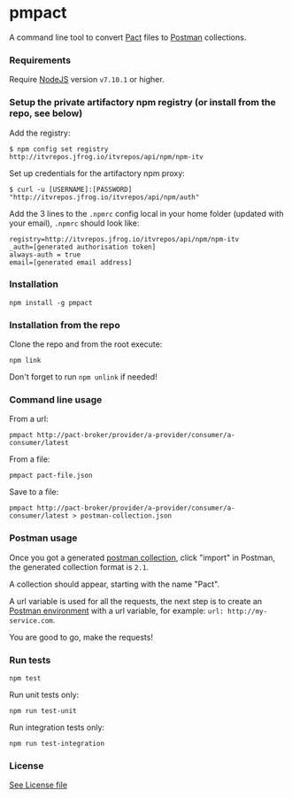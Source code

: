 # pmpact

A command line tool to convert [Pact](https://docs.pact.io/) files to [Postman](https://www.getpostman.com/) collections.

### Requirements

Require [NodeJS](https://nodejs.org/en/) version `v7.10.1` or higher.

### Setup the private artifactory npm registry (or install from the repo, see below)

Add the registry:

	$ npm config set registry http://itvrepos.jfrog.io/itvrepos/api/npm/npm-itv

Set up credentials for the artifactory npm proxy:

	$ curl -u [USERNAME]:[PASSWORD] "http://itvrepos.jfrog.io/itvrepos/api/npm/auth"

Add the 3 lines to the ```.npmrc``` config local in your home folder (updated with your email), ```.npmrc``` should look like:

```
registry=http://itvrepos.jfrog.io/itvrepos/api/npm/npm-itv
_auth=[generated authorisation token]
always-auth = true
email=[generated email address]
```

### Installation

```
npm install -g pmpact
```

### Installation from the repo

Clone the repo and from the root execute:

```
npm link
```

Don't forget to run `npm unlink` if needed!

### Command line usage

From a url:

```
pmpact http://pact-broker/provider/a-provider/consumer/a-consumer/latest
```

From a file:

```
pmpact pact-file.json
```

Save to a file:

```
pmpact http://pact-broker/provider/a-provider/consumer/a-consumer/latest > postman-collection.json
```

### Postman usage

Once you got a generated [postman collection](https://www.getpostman.com/docs/v6/postman/collections/intro_to_collections), click "import" in Postman, the generated collection format is `2.1`.

A collection should appear, starting with the name "Pact".

A url variable is used for all the requests, the next step is to create an [Postman environment](https://www.getpostman.com/docs/v6/postman/environments_and_globals/intro_to_environments_and_globals) with a url variable, for example: `url: http://my-service.com`.

You are good to go, make the requests!

### Run tests

```
npm test
```

Run unit tests only:

```
npm run test-unit
```

Run integration tests only:

```
npm run test-integration
```

### License

[See License file](https://github.com/ITV/pmpact/blob/master/LICENSE.md)

